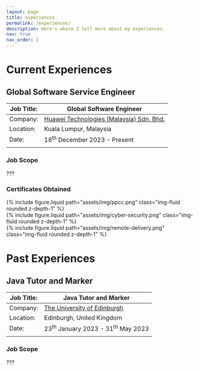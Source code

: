 ```yaml
---
layout: page
title: experiences
permalink: /experiences/
description: Here's where I tell more about my experiences.
nav: true
nav_order: 2
---
```


# Current Experiences

## Global Software Service Engineer

| Job Title: | Global Software Engineer                                               |
| ---------  | ---------------------------------------------------------------------- |
| Company:   | [Huawei Technologies (Malaysia) Sdn. Bhd.](https://www.huawei.com/my/) |
| Location:  | Kuala Lumpur, Malaysia                                                 |
| Date:      | 18<sup>th</sup> December 2023 - Present                                |
|            |                                                                        |

### Job Scope

???

### Certificates Obtained

<div class="row justify-content-center">
    <div class="col-sm-4">
        {% include figure.liquid path="assets/img/ppcc.png" class="img-fluid rounded z-depth-1" %}
    </div>
    <div class="col-sm-4">
        {% include figure.liquid path="assets/img/cyber-security.png" class="img-fluid rounded z-depth-1" %}
    </div>
</div>
<div class="row justify-content-center">
    <div class="col-sm-auto">
        {% include figure.liquid path="assets/img/remote-delivery.png" class="img-fluid rounded z-depth-1" %}
    </div>
</div>

# Past Experiences

## Java Tutor and Marker

| Job Title: | Java Tutor and Marker                                   |
| --------- | ------------------------------------------------------- |
| Company:   | [The University of Edinburgh](https://www.ed.ac.uk/)    |
| Location:  | Edinburgh, United Kingdom                               |
| Date:      | 23<sup>th</sup> January 2023 - 31<sup>th</sup> May 2023 |
|           |                                                         |

### Job Scope

???
